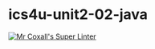 # ics4u-unit2-02-java

[![Mr Coxall's Super Linter](https://github.com/michael-clermont1/ics4u-unit2-02-java/actions/workflows/main.yml/badge.svg)](https://github.com/michael-clermont1/ics4u-unit2-02-java/actions/workflows/main.yml)
